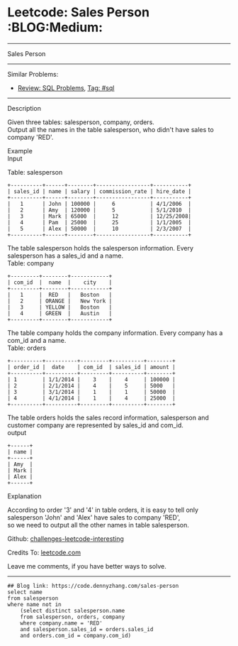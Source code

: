 # Leetcode: Sales Person     :BLOG:Medium:


---

Sales Person  

---

Similar Problems:  
-   [Review: SQL Problems](https://code.dennyzhang.com/review-sql), [Tag: #sql](https://code.dennyzhang.com/tag/sql)

---

Description  

Given three tables: salesperson, company, orders.  
Output all the names in the table salesperson, who didn't have sales to company 'RED'.  

Example  
Input  

Table: salesperson  

    +----------+------+--------+-----------------+-----------+
    | sales_id | name | salary | commission_rate | hire_date |
    +----------+------+--------+-----------------+-----------+
    |   1      | John | 100000 |     6           | 4/1/2006  |
    |   2      | Amy  | 120000 |     5           | 5/1/2010  |
    |   3      | Mark | 65000  |     12          | 12/25/2008|
    |   4      | Pam  | 25000  |     25          | 1/1/2005  |
    |   5      | Alex | 50000  |     10          | 2/3/2007  |
    +----------+------+--------+-----------------+-----------+

The table salesperson holds the salesperson information. Every salesperson has a sales\_id and a name.  
Table: company  

    +---------+--------+------------+
    | com_id  |  name  |    city    |
    +---------+--------+------------+
    |   1     |  RED   |   Boston   |
    |   2     | ORANGE |   New York |
    |   3     | YELLOW |   Boston   |
    |   4     | GREEN  |   Austin   |
    +---------+--------+------------+

The table company holds the company information. Every company has a com\_id and a name.  
Table: orders  

    +----------+----------+---------+----------+--------+
    | order_id |  date    | com_id  | sales_id | amount |
    +----------+----------+---------+----------+--------+
    | 1        | 1/1/2014 |    3    |    4     | 100000 |
    | 2        | 2/1/2014 |    4    |    5     | 5000   |
    | 3        | 3/1/2014 |    1    |    1     | 50000  |
    | 4        | 4/1/2014 |    1    |    4     | 25000  |
    +----------+----------+---------+----------+--------+

The table orders holds the sales record information, salesperson and customer company are represented by sales\_id and com\_id.  
output  

    +------+
    | name | 
    +------+
    | Amy  | 
    | Mark | 
    | Alex |
    +------+

Explanation  

According to order '3' and '4' in table orders, it is easy to tell only salesperson 'John' and 'Alex' have sales to company 'RED',  
so we need to output all the other names in table salesperson.  

Github: [challenges-leetcode-interesting](https://github.com/DennyZhang/challenges-leetcode-interesting/tree/master/sales-person)  

Credits To: [leetcode.com](https://leetcode.com/problems/sales-person/description/)  

Leave me comments, if you have better ways to solve.  

---

    ## Blog link: https://code.dennyzhang.com/sales-person
    select name
    from salesperson
    where name not in
        (select distinct salesperson.name
        from salesperson, orders, company
        where company.name = 'RED'
        and salesperson.sales_id = orders.sales_id
        and orders.com_id = company.com_id)